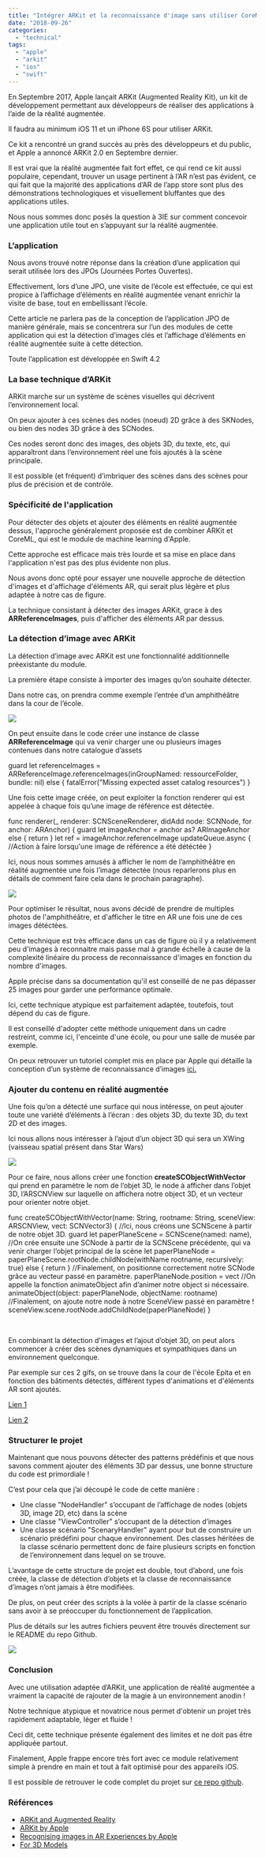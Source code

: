 ```yaml
---
title: "Intégrer ARKit et la reconnaissance d'image sans utiliser CoreML"
date: "2018-09-26"
categories: 
  - "technical"
tags: 
  - "apple"
  - "arkit"
  - "ios"
  - "swift"
---
```


En Septembre 2017, Apple lançait ARKit (Augmented Reality Kit), un kit de développement permettant aux développeurs de réaliser des applications à l’aide de la réalité augmentée.

Il faudra au minimum iOS 11 et un iPhone 6S pour utiliser ARKit.

Ce kit a rencontré un grand succès au près des développeurs et du public, et Apple a annoncé ARKit 2.0 en Septembre dernier.

Il est vrai que la réalité augmentée fait fort effet, ce qui rend ce kit aussi populaire, cependant, trouver un usage pertinent à l’AR n’est pas évident, ce qui fait que la majorité des applications d’AR de l’app store sont plus des démonstrations technologiques et visuellement bluffantes que des applications utiles.

Nous nous sommes donc posés la question à 3IE sur comment concevoir une application utile tout en s’appuyant sur la réalité augmentée.

### L’application

Nous avons trouvé notre réponse dans la création d’une application qui serait utilisée lors des JPOs (Journées Portes Ouvertes).

Effectivement, lors d’une JPO, une visite de l’école est effectuée, ce qui est propice à l’affichage d’éléments en réalité augmentée venant enrichir la visite de base, tout en embellissant l’école.

Cette article ne parlera pas de la conception de l’application JPO de manière générale, mais se concentrera sur l’un des modules de cette application qui est la détection d’images clés et l’affichage d’éléments en réalité augmentée suite à cette détection.

Toute l’application est développée en Swift 4.2

### La base technique d’ARKit

ARKit marche sur un système de scènes visuelles qui décrivent l’environnement local.

On peux ajouter à ces scènes des nodes (noeud) 2D grâce à des SKNodes, ou bien des nodes 3D grâce à des SCNodes.

Ces nodes seront donc des images, des objets 3D, du texte, etc, qui apparaîtront dans l’environnement réel une fois ajoutés à la scène principale.

Il est possible (et fréquent) d’imbriquer des scènes dans des scènes pour plus de précision et de contrôle.

### Spécificité de l'application

Pour détecter des objets et ajouter des éléments en réalité augmentée dessus, l'approche généralement proposée est de combiner ARKit et CoreML, qui est le module de machine learning d'Apple.

Cette approche est efficace mais très lourde et sa mise en place dans l'application n'est pas des plus évidente non plus.

Nous avons donc opté pour essayer une nouvelle approche de détection d'images et d'affichage d'éléments AR, qui serait plus légère et plus adaptée à notre cas de figure.

La technique consistant à détecter des images ARKit, grace à des **ARReferenceImages**, puis d'afficher des éléments AR par dessus.

### La détection d’image avec ARKit

La détection d’image avec ARKit est une fonctionnalité additionnelle préexistante du module.

La première étape consiste à importer des images qu’on souhaite détecter.

Dans notre cas, on prendra comme exemple l’entrée d’un amphithéâtre dans la cour de l’école.

[![](/assets/images/IMG_0861-min-300x225.jpg)](/assets/images/IMG_0861-min.jpg)

On peut ensuite dans le code créer une instance de classe **ARReferenceImage** qui va venir charger une ou plusieurs images contenues dans notre catalogue d’assets

guard let referenceImages = ARReferenceImage.referenceImages(inGroupNamed: ressourceFolder, bundle: nil)
else {
            fatalError("Missing expected asset catalog resources")
     }

Une fois cette image créée, on peut exploiter la fonction renderer qui est appelée à chaque fois qu’une image de référence est détectée.

func renderer(\_ renderer: SCNSceneRenderer, didAdd node: SCNNode, for anchor: ARAnchor) {
guard let imageAnchor = anchor as? ARImageAnchor else { return }
let ref = imageAnchor.referenceImage
updateQueue.async {
	//Action à faire lorsqu'une image de référence a été détéctée
}

Ici, nous nous sommes amusés à afficher le nom de l’amphithéâtre en réalité augmentée une fois l’image détectée (nous reparlerons plus en détails de comment faire cela dans le prochain paragraphe).

[![](/assets/images/Screen-Shot-2018-07-24-at-17.28.27-300x138.png)](/assets/images/Screen-Shot-2018-07-24-at-17.28.27.png)

Pour optimiser le résultat, nous avons décidé de prendre de multiples photos de l'amphithéâtre, et d'afficher le titre en AR une fois une de ces images détéctées.

Cette technique est très efficace dans un cas de figure où il y a relativement peu d'images à reconnaitre mais passe mal à grande échelle à cause de la complexité linéaire du process de reconnaissance d'images en fonction du nombre d'images.

Apple précise dans sa documentation qu'il est conseillé de ne pas dépasser 25 images pour garder une performance optimale.

Ici, cette technique atypique est parfaitement adaptée, toutefois, tout dépend du cas de figure.

Il est conseillé d'adopter cette méthode uniquement dans un cadre restreint, comme ici, l'enceinte d'une école, ou pour une salle de musée par exemple.

On peux retrouver un tutoriel complet mis en place par Apple qui détaille la conception d’un système de reconnaissance d’images [ici.](https://developer.apple.com/documentation/arkit/recognizing_images_in_an_ar_experience)

### Ajouter du contenu en réalité augmentée

Une fois qu’on a détecté une surface qui nous intéresse, on peut ajouter toute une variété d’éléments à l’écran : des objets 3D, du texte 3D, du text 2D et des images.

Ici nous allons nous intéresser à l’ajout d’un object 3D qui sera un XWing (vaisseau spatial présent dans Star Wars)

[![](/assets/images/Screen-Shot-2018-07-12-at-12.24.43-212x300.png)](/assets/images/Screen-Shot-2018-07-12-at-12.24.43.png)

Pour ce faire, nous allons créer une fonction **createSCObjectWithVector** qui prend en paramètre le nom de l’objet 3D, le node à afficher dans l’objet 3D, l’ARSCNView sur laquelle on affichera notre object 3D, et un vecteur pour orienter notre objet.

func createSCObjectWithVector(name: String, rootname: String, sceneView: ARSCNView, vect: SCNVector3) {
        //Ici, nous créons une SCNScene à partir de notre objet 3D.
        guard let paperPlaneScene = SCNScene(named: name),
        //On crée ensuite une SCNode à partir de la SCNScene précédente, qui va venir charger l’objet principal de la scène 
        let paperPlaneNode = paperPlaneScene.rootNode.childNode(withName rootname,
        recursively: true)
        else {
           return
        }
        //Finalement, on positionne correctement notre SCNode grâce au vecteur passé en paramètre.
        paperPlaneNode.position = vect
        //On appelle la fonction animateObject afin d’animer notre object si nécessaire.
        animateObject(object: paperPlaneNode, objectName: rootname)
        //Finalement, on ajoute notre node à notre SceneView passé en paramètre !
        sceneView.scene.rootNode.addChildNode(paperPlaneNode)
    }

 

En combinant la détection d’images et l’ajout d’objet 3D, on peut alors commencer à créer des scènes dynamiques et sympathiques dans un environnement quelconque.

Par exemple sur ces 2 gifs, on se trouve dans la cour de l'école Epita et en fonction des bâtiments détectés, différent types d'animations et d'éléments AR sont ajoutés.

[Lien 1](https://media.giphy.com/media/2j07MIdRQ6zZM8Jygz/giphy.gif)

[Lien 2](https://media.giphy.com/media/9GIS1n5ySXi6RgtGdO/giphy.gif)

### Structurer le projet

Maintenant que nous pouvons détecter des patterns prédéfinis et que nous savons comment ajouter des éléments 3D par dessus, une bonne structure du code est primordiale !

C’est pour cela que j’ai découpé le code de cette manière :

- Une classe "NodeHandler" s’occupant de l’affichage de nodes (objets 3D, image 2D, etc) dans la scène
- Une classe "ViewController" s’occupant de la détection d’images
- Une classe scénario "ScenaryHandler" ayant pour but de construire un scénario prédéfini pour chaque environnement. Des classes héritées de la classe scénario permettent donc de faire plusieurs scripts en fonction de l’environnement dans lequel on se trouve.

L’avantage de cette structure de projet est double, tout d’abord, une fois créée, la classe de détection d’objets et la classe de reconnaissance d’images n’ont jamais à être modifiées.

De plus, on peut créer des scripts à la volée à partir de la classe scénario sans avoir à se préoccuper du fonctionnement de l’application.

Plus de détails sur les autres fichiers peuvent être trouvés directement sur le README du repo Github.

[![](/assets/images/Screen-Shot-2018-07-24-at-17.47.04-206x300.png)](/assets/images/Screen-Shot-2018-07-24-at-17.47.04.png)

### Conclusion

Avec une utilisation adaptée d’ARKit, une application de réalité augmentée a vraiment la capacité de rajouter de la magie à un environnement anodin !

Notre technique atypique et novatrice nous permet d'obtenir un projet très rapidement adaptable, léger et fluide !

Ceci dit, cette technique présente également des limites et ne doit pas être appliquée partout.

Finalement, Apple frappe encore très fort avec ce module relativement simple à prendre en main et tout à fait optimisé pour des appareils iOS.

Il est possible de retrouver le code complet du projet sur [ce repo github](https://github.com/3IE/JPO-ImageDetection).

### Références

- [ARKit and Augmented Reality](https://www.raywenderlich.com/172543/augmented-reality-and-arkit-tutorial)
- [ARKit by Apple](https://developer.apple.com/documentation/arkit)
- [Recognising images in AR Experiences by Apple](https://developer.apple.com/documentation/arkit/recognizing_images_in_an_ar_experience)
- [For 3D Models](https://poly.google.com)
